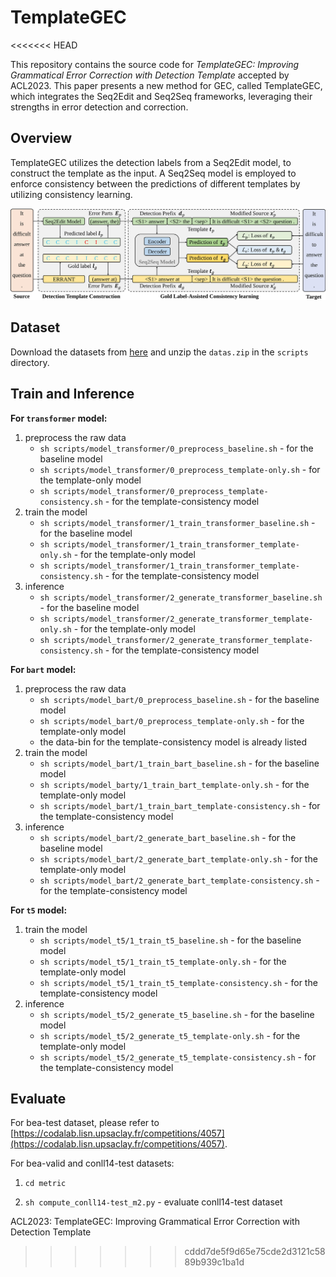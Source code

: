 # TemplateGEC
<<<<<<< HEAD

This repository contains the source code for *TemplateGEC: Improving Grammatical Error Correction with Detection Template* accepted by ACL2023. This paper presents a new method for GEC, called TemplateGEC, which integrates the Seq2Edit and Seq2Seq frameworks, leveraging their strengths in error detection and correction.

## Overview

TemplateGEC utilizes the detection labels from a Seq2Edit model, to construct the template as the input. A Seq2Seq model is employed to enforce consistency between the predictions of different templates by utilizing consistency learning.

![1684048376086](image/1684048376086.jpg)

## Dataset

Download the datasets from [here](https://drive.google.com/file/d/15CkQmOOWuZJ344fEavCI0NtWEyelyGbH/view?usp=sharing) and unzip the `datas.zip` in the `scripts` directory.

## Train and Inference

**For `transformer` model:**

1. preprocess the raw data
   - `sh scripts/model_transformer/0_preprocess_baseline.sh` - for the baseline model
   - `sh scripts/model_transformer/0_preprocess_template-only.sh` - for the template-only model
   - `sh scripts/model_transformer/0_preprocess_template-consistency.sh` - for the template-consistency model
2. train the model
   - `sh scripts/model_transformer/1_train_transformer_baseline.sh` - for the baseline model
   - `sh scripts/model_transformer/1_train_transformer_template-only.sh`  - for the template-only model
   - `sh scripts/model_transformer/1_train_transformer_template-consistency.sh` - for the template-consistency model
3. inference
   - `sh scripts/model_transformer/2_generate_transformer_baseline.sh` - for the baseline model
   - `sh scripts/model_transformer/2_generate_transformer_template-only.sh`  - for the template-only model
   - `sh scripts/model_transformer/2_generate_transformer_template-consistency.sh` - for the template-consistency model

**For `bart` model:**

1. preprocess the raw data
   - `sh scripts/model_bart/0_preprocess_baseline.sh` - for the baseline model
   - `sh scripts/model_bart/0_preprocess_template-only.sh` - for the template-only model
   - the data-bin for the template-consistency model is already listed
2. train the model
   - `sh scripts/model_bart/1_train_bart_baseline.sh` - for the baseline model
   - `sh scripts/model_barty/1_train_bart_template-only.sh`  - for the template-only model
   - `sh scripts/model_bart/1_train_bart_template-consistency.sh` - for the template-consistency model
3. inference
   - `sh scripts/model_bart/2_generate_bart_baseline.sh` - for the baseline model
   - `sh scripts/model_bart/2_generate_bart_template-only.sh`  - for the template-only model
   - `sh scripts/model_bart/2_generate_bart_template-consistency.sh` - for the template-consistency model

**For `t5` model:**

1. train the model
   - `sh scripts/model_t5/1_train_t5_baseline.sh` - for the baseline model
   - `sh scripts/model_t5/1_train_t5_template-only.sh`  - for the template-only model
   - `sh scripts/model_t5/1_train_t5_template-consistency.sh` - for the template-consistency model
2. inference
   - `sh scripts/model_t5/2_generate_t5_baseline.sh` - for the baseline model
   - `sh scripts/model_t5/2_generate_t5_template-only.sh`  - for the template-only model
   - `sh scripts/model_t5/2_generate_t5_template-consistency.sh` - for the template-consistency model

## Evaluate

For bea-test dataset, please refer to [https://codalab.lisn.upsaclay.fr/competitions/4057](https://codalab.lisn.upsaclay.fr/competitions/4057).

For bea-valid and conll14-test datasets:

1. `cd metric`

3. `sh compute_conll14-test_m2.py` - evaluate conll14-test dataset

ACL2023: TemplateGEC: Improving Grammatical Error Correction with Detection Template
>>>>>>> cddd7de5f9d65e75cde2d3121c5889b939c1ba1d
